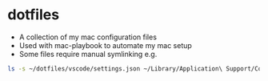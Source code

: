 # dotfiles

* A collection of my mac configuration files
* Used with mac-playbook to automate my mac setup
* Some files require manual symlinking e.g.

```bash
ls -s ~/dotfiles/vscode/settings.json ~/Library/Application\ Support/Code/User/settings.json
```
